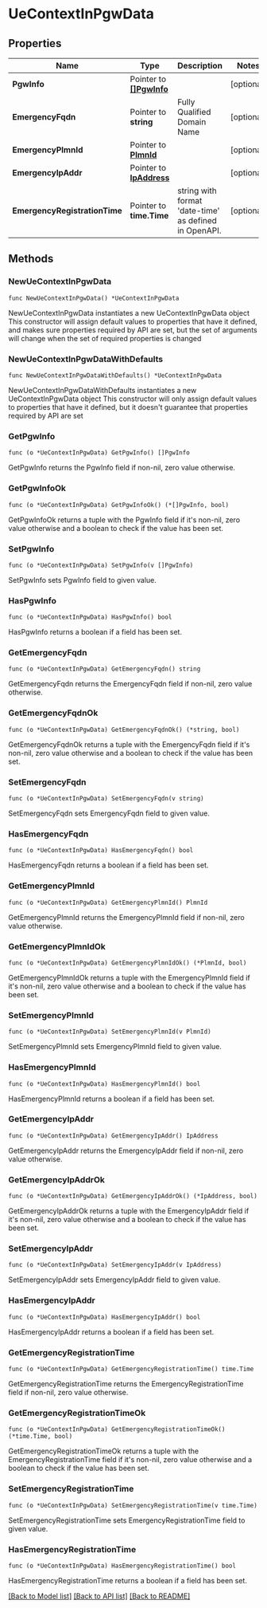 # UeContextInPgwData

## Properties

Name | Type | Description | Notes
------------ | ------------- | ------------- | -------------
**PgwInfo** | Pointer to [**[]PgwInfo**](PgwInfo.md) |  | [optional] 
**EmergencyFqdn** | Pointer to **string** | Fully Qualified Domain Name | [optional] 
**EmergencyPlmnId** | Pointer to [**PlmnId**](PlmnId.md) |  | [optional] 
**EmergencyIpAddr** | Pointer to [**IpAddress**](IpAddress.md) |  | [optional] 
**EmergencyRegistrationTime** | Pointer to **time.Time** | string with format &#39;date-time&#39; as defined in OpenAPI. | [optional] 

## Methods

### NewUeContextInPgwData

`func NewUeContextInPgwData() *UeContextInPgwData`

NewUeContextInPgwData instantiates a new UeContextInPgwData object
This constructor will assign default values to properties that have it defined,
and makes sure properties required by API are set, but the set of arguments
will change when the set of required properties is changed

### NewUeContextInPgwDataWithDefaults

`func NewUeContextInPgwDataWithDefaults() *UeContextInPgwData`

NewUeContextInPgwDataWithDefaults instantiates a new UeContextInPgwData object
This constructor will only assign default values to properties that have it defined,
but it doesn't guarantee that properties required by API are set

### GetPgwInfo

`func (o *UeContextInPgwData) GetPgwInfo() []PgwInfo`

GetPgwInfo returns the PgwInfo field if non-nil, zero value otherwise.

### GetPgwInfoOk

`func (o *UeContextInPgwData) GetPgwInfoOk() (*[]PgwInfo, bool)`

GetPgwInfoOk returns a tuple with the PgwInfo field if it's non-nil, zero value otherwise
and a boolean to check if the value has been set.

### SetPgwInfo

`func (o *UeContextInPgwData) SetPgwInfo(v []PgwInfo)`

SetPgwInfo sets PgwInfo field to given value.

### HasPgwInfo

`func (o *UeContextInPgwData) HasPgwInfo() bool`

HasPgwInfo returns a boolean if a field has been set.

### GetEmergencyFqdn

`func (o *UeContextInPgwData) GetEmergencyFqdn() string`

GetEmergencyFqdn returns the EmergencyFqdn field if non-nil, zero value otherwise.

### GetEmergencyFqdnOk

`func (o *UeContextInPgwData) GetEmergencyFqdnOk() (*string, bool)`

GetEmergencyFqdnOk returns a tuple with the EmergencyFqdn field if it's non-nil, zero value otherwise
and a boolean to check if the value has been set.

### SetEmergencyFqdn

`func (o *UeContextInPgwData) SetEmergencyFqdn(v string)`

SetEmergencyFqdn sets EmergencyFqdn field to given value.

### HasEmergencyFqdn

`func (o *UeContextInPgwData) HasEmergencyFqdn() bool`

HasEmergencyFqdn returns a boolean if a field has been set.

### GetEmergencyPlmnId

`func (o *UeContextInPgwData) GetEmergencyPlmnId() PlmnId`

GetEmergencyPlmnId returns the EmergencyPlmnId field if non-nil, zero value otherwise.

### GetEmergencyPlmnIdOk

`func (o *UeContextInPgwData) GetEmergencyPlmnIdOk() (*PlmnId, bool)`

GetEmergencyPlmnIdOk returns a tuple with the EmergencyPlmnId field if it's non-nil, zero value otherwise
and a boolean to check if the value has been set.

### SetEmergencyPlmnId

`func (o *UeContextInPgwData) SetEmergencyPlmnId(v PlmnId)`

SetEmergencyPlmnId sets EmergencyPlmnId field to given value.

### HasEmergencyPlmnId

`func (o *UeContextInPgwData) HasEmergencyPlmnId() bool`

HasEmergencyPlmnId returns a boolean if a field has been set.

### GetEmergencyIpAddr

`func (o *UeContextInPgwData) GetEmergencyIpAddr() IpAddress`

GetEmergencyIpAddr returns the EmergencyIpAddr field if non-nil, zero value otherwise.

### GetEmergencyIpAddrOk

`func (o *UeContextInPgwData) GetEmergencyIpAddrOk() (*IpAddress, bool)`

GetEmergencyIpAddrOk returns a tuple with the EmergencyIpAddr field if it's non-nil, zero value otherwise
and a boolean to check if the value has been set.

### SetEmergencyIpAddr

`func (o *UeContextInPgwData) SetEmergencyIpAddr(v IpAddress)`

SetEmergencyIpAddr sets EmergencyIpAddr field to given value.

### HasEmergencyIpAddr

`func (o *UeContextInPgwData) HasEmergencyIpAddr() bool`

HasEmergencyIpAddr returns a boolean if a field has been set.

### GetEmergencyRegistrationTime

`func (o *UeContextInPgwData) GetEmergencyRegistrationTime() time.Time`

GetEmergencyRegistrationTime returns the EmergencyRegistrationTime field if non-nil, zero value otherwise.

### GetEmergencyRegistrationTimeOk

`func (o *UeContextInPgwData) GetEmergencyRegistrationTimeOk() (*time.Time, bool)`

GetEmergencyRegistrationTimeOk returns a tuple with the EmergencyRegistrationTime field if it's non-nil, zero value otherwise
and a boolean to check if the value has been set.

### SetEmergencyRegistrationTime

`func (o *UeContextInPgwData) SetEmergencyRegistrationTime(v time.Time)`

SetEmergencyRegistrationTime sets EmergencyRegistrationTime field to given value.

### HasEmergencyRegistrationTime

`func (o *UeContextInPgwData) HasEmergencyRegistrationTime() bool`

HasEmergencyRegistrationTime returns a boolean if a field has been set.


[[Back to Model list]](../README.md#documentation-for-models) [[Back to API list]](../README.md#documentation-for-api-endpoints) [[Back to README]](../README.md)



